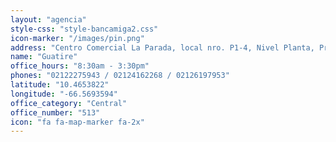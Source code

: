 ```yaml
---
layout: "agencia"
style-css: "style-bancamiga2.css"
icon-marker: "/images/pin.png"
address: "Centro Comercial La Parada, local nro. P1-4, Nivel Planta, Primer Piso Comercial, Guatire, Municipio Zamora, Estado Miranda. Código postal 1221."
name: "Guatire"
office_hours: "8:30am - 3:30pm"
phones: "02122275943 / 02124162268 / 02126197953"
latitude: "10.4653822"
longitude: "-66.5693594"
office_category: "Central"
office_number: "513"
icon: "fa fa-map-marker fa-2x"
---
```


